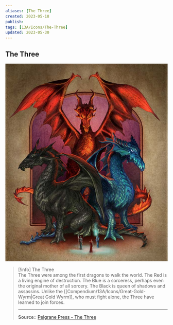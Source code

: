 ```yaml
---
aliases: [The Three]
created: 2023-05-18
publish: 
tags: [13A/Icons/The-Three]
updated: 2023-05-30
---
```


## The Three

![The Three|300](Compendium/13A/Icons/The-Three-image-1.jpg)

>[!info] The Three  
> The Three were among the first dragons to walk the world. The Red is a living engine of destruction. The Blue is a sorceress, perhaps even the original mother of all sorcery. The Black is queen of shadows and assassins. Unlike the [[Compendium/13A/Icons/Great-Gold-Wyrm|Great Gold Wyrm]], who must fight alone, the Three have learned to join forces.
>
> ---
>
> **Source**:: [Pelgrane Press - The Three](https://pelgranepress.com/2012/06/13/behind-the-illustration-the-three/)